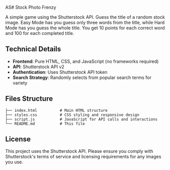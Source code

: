 AS# Stock Photo Frenzy

A simple game using the Shutterstock API. Guess the title of a random stock image. Easy Mode has you guess only three words from the title, while Hard Mode has you guess the whole title. You get 10 points for each correct word and 100 for each completed title.

## Technical Details

- **Frontend**: Pure HTML, CSS, and JavaScript (no frameworks required)
- **API**: Shutterstock API v2
- **Authentication**: Uses Shutterstock API token
- **Search Strategy**: Randomly selects from popular search terms for variety

## Files Structure

```
├── index.html          # Main HTML structure
├── styles.css          # CSS styling and responsive design
├── script.js           # JavaScript for API calls and interactions
└── README.md           # This file
```

## License

This project uses the Shutterstock API. Please ensure you comply with Shutterstock's terms of service and licensing requirements for any images you use.
